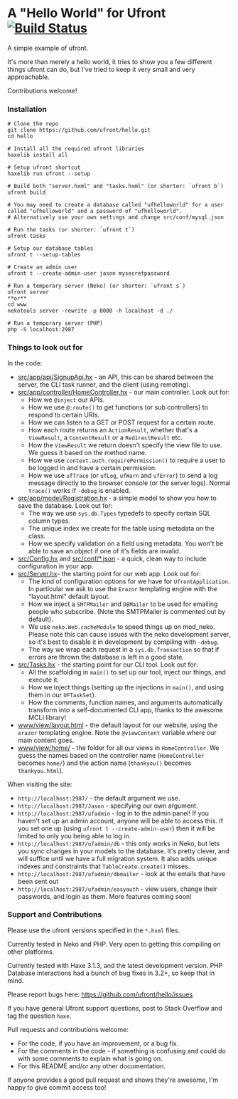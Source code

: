 # A "Hello World" for Ufront [![Build Status](https://travis-ci.org/npretto/hello.svg?branch=master)](https://travis-ci.org/npretto/hello)

A simple example of ufront.

It's more than merely a hello world, it tries to show you a few different things ufront can do, but I've tried to keep it very small and very approachable.

Contributions welcome!

### Installation

	# Clone the repo
	git clone https://github.com/ufront/hello.git
	cd hello
	
	# Install all the required ufront libraries
	haxelib install all
	
	# Setup ufront shortcut
	haxelib run ufront --setup
	
	# Build both "server.hxml" and "tasks.hxml" (or shorter: `ufront b`)
	ufront build
	
	# You may need to create a database called "ufhelloworld" for a user called "ufhelloworld" and a password of "ufhelloworld".
	# Alternatively use your own settings and change src/conf/mysql.json
	
	# Run the tasks (or shorter: `ufront t`)
	ufront tasks
	
	# Setup our database tables
	ufront t --setup-tables
	
	# Create an admin user
	ufront t --create-admin-user jason mysecretpassword
	
	# Run a temporary server (Neko) (or shorter: `ufront s`)
	ufront server
	**or**
	cd www
	nekotools server -rewrite -p 8000 -h localhost -d ./
	
	# Run a temporary server (PHP)
	php -S localhost:2987

### Things to look out for

In the code:

- [src/app/api/SignupApi.hx](src/app/api/SignupApi.hx) - an API, this can be shared between the server, the CLI task runner, and the client (using remoting).
- [src/app/controller/HomeController.hx](src/app/controller/HomeController.hx) - our main controller.  Look out for:
	- How we `@inject` our APIs.
	- How we use `@:route()` to get functions (or sub controllers) to respond to certain URIs.
	- How we can listen to a GET or POST request for a certain route.
	- How each route returns an `ActionResult`, whether that's a `ViewResult`, a `ContentResult` or a `RedirectResult` etc.
	- How the `ViewResult` we return doesn't specify the view file to use.  We guess it based on the method name.
	- How we use `context.auth.requirePermission()` to require a user to be logged in and have a certain permission.
	- How we use `ufTrace` (or `ufLog`, `ufWarn` and `ufError`) to send a log message directly to the browser console (or the server logs). Normal `trace()` works if `-debug` is enabled.
- [src/app/model/Registration.hx](src/app/model/Registration.hx) - a simple model to show you how to save the database.  Look out for:
	- The way we use `sys.db.Types` typedefs to specify certain SQL column types.
	- The unique index we create for the table using metadata on the class.
	- How we specify validation on a field using metadata.  You won't be able to save an object if one of it's fields are invalid.
- [src/Config.hx](src/Config.hx) and [src/conf/*.json](src/conf/) - a quick, clean way to include configuration in your app.
- [src/Server.hx](src/Server.hx)- the starting point for our web app.  Look out for:
	- The kind of configuration options for we have for `UfrontApplication`. In particular we ask to use the `Erazor` templating engine with the "layout.html" default layout.
	- How we inject a `SMTPMailer` and `DBMailer` to be used for emailing people who subscribe. (Note the SMTPMailer is commented out by default).
	- We use `neko.Web.cacheModule` to speed things up on mod_neko.  Please note this can cause issues with the neko development server, so it's best to disable it in development by compiling with `-debug`.
	- The way we wrap each request in a `sys.db.Transaction` so that if errors are thrown the database is left in a good state.
- [src/Tasks.hx](src/Tasks.hx) - the starting point for our CLI tool.  Look out for:
	- All the scaffolding in `main()` to set up our tool, inject our things, and execute it.
	- How we inject things (setting up the injections in `main()`, and using them in our `UFTaskSet`).
	- How the comments, function names, and arguments automatically transform into a self-documented CLI app, thanks to the awesome MCLI library!
- [www/view/layout.html](www/view/layout.html) - the default layout for our website, using the `erazor` templating engine. Note the `@viewContent` variable where our main content goes.
- [www/view/home/](www/view/home/) - the folder for all our views in `HomeController`.  We guess the names based on the controller name (`HomeController` becomes `home/`) and the action name (`thankyou()` becomes `thankyou.html`).

When visiting the site:

- `http://localhost:2987/` - the default argument we use.
- `http://localhost:2987/Jason` - specifying our own argument.
- `http://localhost:2987/ufadmin` - log in to the admin panel!  If you haven't set up an admin account, anyone will be able to access this.  If you set one up (using `ufront t --create-admin-user`) then it will be limited to only you being able to log in.
- `http://localhost:2987/ufadmin/db` - this only works in Neko, but lets you sync changes in your models to the database. It's pretty clever, and will suffice until we have a full migration system.  It also adds unique indexes and constraints that `TableCreate.create()` misses.
- `http://localhost:2987/ufadmin/dbmailer` - look at the emails that have been sent out
- `http://localhost:2987/ufadmin/easyauth` - view users, change their passwords, and login as them.  More features coming soon!

### Support and Contributions

Please use the ufront versions specified in the `*.hxml` files.

Currently tested in Neko and PHP.  Very open to getting this compiling on other platforms.

Currently tested with Haxe 3.1.3, and the latest development version.  PHP Database interactions had a bunch of bug fixes in 3.2+, so keep that in mind.

Please report bugs here: <https://github.com/ufront/hello/issues>

If you have general Ufront support questions, post to Stack Overflow and tag the question `haxe`.

Pull requests and contributions welcome:

- For the code, if you have an improvement, or a bug fix.
- For the comments in the code - if something is confusing and could do with some comments to explain what is going on.
- For this README and/or any other documentation.

If anyone provides a good pull request and shows they're awesome, I'm happy to give commit access too!